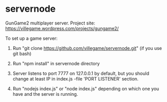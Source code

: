 # servernode
GunGame2 multiplayer server.
Project site: https://villegame.wordpress.com/projects/gungame2/

To set up a game server:

1. Run "git clone https://github.com/villegame/servernode.git" (if you use git bash)

2. Run "npm install" in servernode directory

3. Server listens to port 7777 on 127.0.0.1 by default, but you should change at least IP in index.js -file 'PORT LISTENER' section.

4. Run "nodejs index.js" or "node index.js" depending on which one you have and the server is running.
